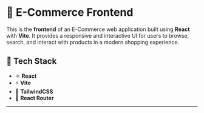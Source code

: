 # 🛒 E-Commerce Frontend

This is the **frontend** of an E-Commerce web application built using **React** with **Vite**. It provides a responsive and interactive UI for users to browse, search, and interact with products in a modern shopping experience.

## 🚀 Tech Stack

- ⚛️ **React**
- ⚡ **Vite**
- 🎨 **TailwindCSS**
- 🧭 **React Router**

---
